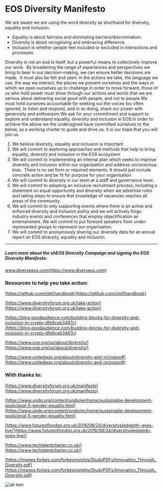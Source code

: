 # EOS Diversity Manifesto

We are aware we are using the word diversity as shorthand for diversity, equality and inclusion.

- Equality is about fairness and eliminating barriers/discrimination.  
- Diversity is about recognising and embracing difference.   
- Inclusion is whether people feel included or excluded in interactions and processes 

Diversity is not an end in itself, but a powerful means to collectively improve our work.  By broadening the range of experiences and perspectives we bring to bear in our decision-making, we can ensure better decisions are made.  It must also be felt and seen: in the actions we take, the language we use, the way we interact, the places we present ourselves and the ways in which we open ourselves up to challenge.In order to move forward, those of us who hold power must show through our actions and words that we are serious about delivering social good with people, and not to people.We must hold ourselves accountable for seeking out the voices too often ignored, to listen and respond, and in so doing, share our power with generosity and enthusiasm.We ask for your commitment and support to explore and understand equality, diversity and inclusion in EOS.In order to achieve the above we the undersigned have committed ourselves to the below, as a working charter to guide and drive us. It is our hope that you will join us. 

1. We believe diversity, equality and inclusion is important 
2. We will commit to exploring approaches and methods that help to bring equality, diversity and inclusion in the EOS ecosystem 
3. We will commit to implementing an internal plan which seeks to improve diversity and inclusion within our organisation and address unconscious bias.  There is no set form or required elements.  It should just include concrete action and be fit for purpose for your organisation 
4. We will commit to diversity in our team at a staff and governance level. 
5. We will commit to adopting an inclusive recruitment process, including a statement on equal opportunity and diversity when we advertise roles and taking steps to ensure that knowledge of vacancies reaches all areas of the community. 
6. We will commit to only supporting events where there is an active and enforced diversity and inclusion policy and we will actively forgo industry events and conferences that employ objectification as entertainment. We will commit to put forward speakers from under-represented groups to represent our organisation. 
7. We will commit to anonymously sharing our diversity data for an annual report on EOS diversity, equality and inclusion. 

-----

##### Learn more about the shEOS Diversity Campaign and signing the EOS Diversity Manifesto: 

www.diverseeos.com(https://www.diverseos.com)

### Resources to help you take action:

[https://github.com/clef/handbook](https://github.com/clef/handbook)

[https://www.diversityforum.org.uk/take-action](https://www.diversityforum.org.uk/take-action)

[https://blog.goodaudience.com/building-blocks-for-diversity-and-inclusion-in-crypto-dfb6ceb3467c](https://blog.goodaudience.com/building-blocks-for-diversity-and-inclusion-in-crypto-dfb6ceb3467c)

[https://www.one.org/us/about/diversity/](https://www.one.org/us/about/diversity/)

[https://www.unitedway.org/about/diversity-and-inclusion#](https://www.unitedway.org/about/diversity-and-inclusion#)

### With thanks to:

[https://www.diversityforum.org.uk/manifesto](https://www.diversityforum.org.uk/manifesto)

[https://www.undp.org/content/undp/en/home/sustainable-development-goals/goal-5-gender-equality.html](https://www.undp.org/content/undp/en/home/sustainable-development-goals/goal-5-gender-equality.html)

[https://www.futureoflondon.org.uk/2016/08/24/diversitypledgeldn-goes-live/](https://www.futureoflondon.org.uk/2016/08/24/diversitypledgeldn-goes-live/)

[https://www.techtalentcharter.co.uk/](https://www.techtalentcharter.co.uk/)

[https://images.forbes.com/forbesinsights/StudyPDFs/Innovation_Through_Diversity.pdf](https://images.forbes.com/forbesinsights/StudyPDFs/Innovation_Through_Diversity.pdf)


![alt text][logo]

[logo]: https://sheos.org/img/sheos-1024.png "shEOS Logo"
